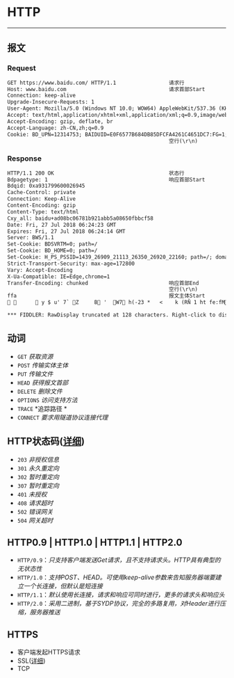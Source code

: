 # HTTP

---

## 报文
### Request
```txt
GET https://www.baidu.com/ HTTP/1.1                 请求行
Host: www.baidu.com                                 请求首部Start
Connection: keep-alive
Upgrade-Insecure-Requests: 1
User-Agent: Mozilla/5.0 (Windows NT 10.0; WOW64) AppleWebKit/537.36 (KHTML, like Gecko) Chrome/66.0.3359.139 Safari/537.36
Accept: text/html,application/xhtml+xml,application/xml;q=0.9,image/webp,image/apng,*/*;q=0.8
Accept-Encoding: gzip, deflate, br
Accept-Language: zh-CN,zh;q=0.9
Cookie: BD_UPN=12314753; BAIDUID=E0F6577B684DB85DFCFA4261C4651DC7:FG=1; PSTM=1524902996; BIDUPSID=EADC64EBC64ADC032DD507CE9A3B015A; MCITY=-289%3A; ispeed_lsm=2; BDORZ=B490B5EBF6F3CD402E515D22BCDA1598; H_PS_PSSID=1439_26909_21113_26350_26920_22160; BD_CK_SAM=1; PSINO=5; H_PS_645EC=82b7hDUlpHfoKBJnLyG6t8vp5XqjkJBRaGfFLeAWDEASmhHmrTRTNo0LBeY; BDSVRTM=0                                                  请求首部End
                                                    空行(\r\n)
```

### Response
```txt
HTTP/1.1 200 OK                                     状态行
Bdpagetype: 1                                       响应首部Start
Bdqid: 0xa931799600026945
Cache-Control: private
Connection: Keep-Alive
Content-Encoding: gzip
Content-Type: text/html
Cxy_all: baidu+ad08bc06781b921abb5a08650fbbcf58
Date: Fri, 27 Jul 2018 06:24:23 GMT
Expires: Fri, 27 Jul 2018 06:24:14 GMT
Server: BWS/1.1
Set-Cookie: BDSVRTM=0; path=/
Set-Cookie: BD_HOME=0; path=/
Set-Cookie: H_PS_PSSID=1439_26909_21113_26350_26920_22160; path=/; domain=.baidu.com
Strict-Transport-Security: max-age=172800
Vary: Accept-Encoding
X-Ua-Compatible: IE=Edge,chrome=1
Transfer-Encoding: chunked                          响应首部End
                                                    空行(\r\n)
ffa                                                 报文主体Start
        y $ u' 7` Z     B '  W7 h(-23 *   <    k (RÑ 1 ht fe:fM iME f Q     |     = =<  qIC  Ό ۟   {   ^ z  7 

*** FIDDLER: RawDisplay truncated at 128 characters. Right-click to disable truncation. ***                               报文主体End
```

## 动词
- `GET` *获取资源*
- `POST` *传输实体主体*
- `PUT` *传输文件*
- `HEAD` *获得报文首部*
- `DELETE` *删除文件*
- `OPTIONS` *访问支持方法*
- `TRACE` *追踪路径 *
- `CONNECT` *要求用隧道协议连接代理*

## HTTP状态码([详细](http://tool.oschina.net/commons?type=5))
* `203`  *非授权信息*
* `301`  *永久重定向*
* `302`  *暂时重定向*
* `307`  *暂时重定向*
* `401`  *未授权*
* `408`  *请求超时*
* `502`  *错误网关*
* `504`  *网关超时*

## HTTP0.9 | HTTP1.0 | HTTP1.1 | HTTP2.0
- `HTTP/0.9`：*只支持客户端发送Get请求，且不支持请求头。HTTP具有典型的无状态性*
- `HTTP/1.0`：*支持POST、HEAD。可使用keep-alive参数来告知服务器端要建立一个长连接，但默认是短连接*
- `HTTP/1.1`：*默认使用长连接，请求和响应可同时进行，更多的请求头和响应头*
- `HTTP/2.0`：*采用二进制，基于SYDP协议，完全的多路复用，对Header进行压缩，服务器推送*

## HTTPS
* 客户端发起HTTPS请求
* SSL([详细](https://www.cnblogs.com/alexyuyu/articles/7740213.html))
* TCP